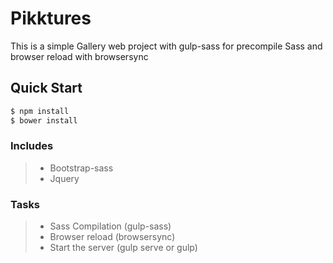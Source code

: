 
# Pikktures

This is a simple Gallery web project with gulp-sass for precompile Sass and browser reload with browsersync

## Quick Start

```bash
$ npm install
$ bower install

```

### Includes ###

> - Bootstrap-sass
> - Jquery


### Tasks ###

> - Sass Compilation (gulp-sass)
> - Browser reload (browsersync)
> - Start the server (gulp serve or gulp) 